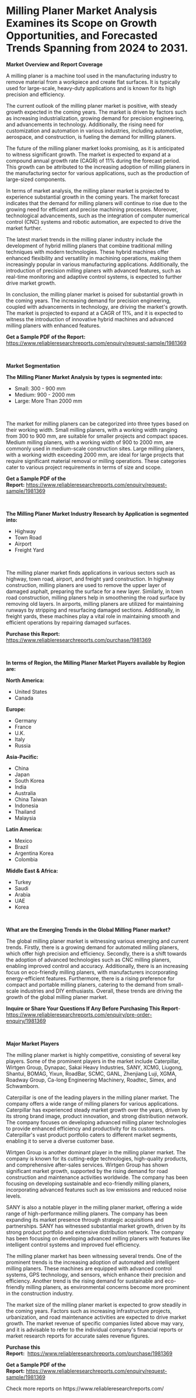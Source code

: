 <p><h1>Milling Planer Market Analysis Examines its Scope on Growth Opportunities, and Forecasted Trends Spanning from 2024 to 2031.</h1></p><p><strong>Market Overview and Report Coverage</strong></p>
<p><p>A milling planer is a machine tool used in the manufacturing industry to remove material from a workpiece and create flat surfaces. It is typically used for large-scale, heavy-duty applications and is known for its high precision and efficiency. </p><p>The current outlook of the milling planer market is positive, with steady growth expected in the coming years. The market is driven by factors such as increasing industrialization, growing demand for precision engineering, and advancements in technology. Additionally, the rising need for customization and automation in various industries, including automotive, aerospace, and construction, is fueling the demand for milling planers.</p><p>The future of the milling planer market looks promising, as it is anticipated to witness significant growth. The market is expected to expand at a compound annual growth rate (CAGR) of 11% during the forecast period. This growth can be attributed to the increasing adoption of milling planers in the manufacturing sector for various applications, such as the production of large-sized components.</p><p>In terms of market analysis, the milling planer market is projected to experience substantial growth in the coming years. The market forecast indicates that the demand for milling planers will continue to rise due to the growing need for efficient and precise machining processes. Moreover, technological advancements, such as the integration of computer numerical control (CNC) systems and robotic automation, are expected to drive the market further.</p><p>The latest market trends in the milling planer industry include the development of hybrid milling planers that combine traditional milling techniques with modern technologies. These hybrid machines offer enhanced flexibility and versatility in machining operations, making them increasingly popular in various manufacturing applications. Additionally, the introduction of precision milling planers with advanced features, such as real-time monitoring and adaptive control systems, is expected to further drive market growth.</p><p>In conclusion, the milling planer market is poised for substantial growth in the coming years. The increasing demand for precision engineering, coupled with advancements in technology, are driving the market's growth. The market is projected to expand at a CAGR of 11%, and it is expected to witness the introduction of innovative hybrid machines and advanced milling planers with enhanced features.</p></p>
<p><strong>Get a Sample PDF of the Report:</strong> <a href="https://www.reliableresearchreports.com/enquiry/request-sample/1981369">https://www.reliableresearchreports.com/enquiry/request-sample/1981369</a></p>
<p>&nbsp;</p>
<p><strong>Market Segmentation</strong></p>
<p><strong>The Milling Planer Market Analysis by types is segmented into:</strong></p>
<p><ul><li>Small: 300 - 900 mm</li><li>Medium: 900 - 2000 mm</li><li>Large: More Than 2000 mm</li></ul></p>
<p>&nbsp;</p>
<p><p>The market for milling planers can be categorized into three types based on their working width. Small milling planers, with a working width ranging from 300 to 900 mm, are suitable for smaller projects and compact spaces. Medium milling planers, with a working width of 900 to 2000 mm, are commonly used in medium-scale construction sites. Large milling planers, with a working width exceeding 2000 mm, are ideal for large projects that require significant material removal or milling operations. These categories cater to various project requirements in terms of size and scope.</p></p>
<p><strong>Get a Sample PDF of the Report:</strong>&nbsp;<a href="https://www.reliableresearchreports.com/enquiry/request-sample/1981369">https://www.reliableresearchreports.com/enquiry/request-sample/1981369</a></p>
<p>&nbsp;</p>
<p><strong>The Milling Planer Market Industry Research by Application is segmented into:</strong></p>
<p><ul><li>Highway</li><li>Town Road</li><li>Airport</li><li>Freight Yard</li></ul></p>
<p>&nbsp;</p>
<p><p>The milling planer market finds applications in various sectors such as highway, town road, airport, and freight yard construction. In highway construction, milling planers are used to remove the upper layer of damaged asphalt, preparing the surface for a new layer. Similarly, in town road construction, milling planers help in smoothening the road surface by removing old layers. In airports, milling planers are utilized for maintaining runways by stripping and resurfacing damaged sections. Additionally, in freight yards, these machines play a vital role in maintaining smooth and efficient operations by repairing damaged surfaces.</p></p>
<p><strong>Purchase this Report:</strong>&nbsp; <a href="https://www.reliableresearchreports.com/purchase/1981369">https://www.reliableresearchreports.com/purchase/1981369</a></p>
<p>&nbsp;</p>
<p><strong>In terms of Region, the Milling Planer Market Players available by Region are:</strong></p>
<p>
    <p> <strong> North America: </strong>
        <ul>
            <li>United States</li>
            <li>Canada</li>
        </ul>
        </p> 
    <p> <strong> Europe: </strong>
        <ul>
            <li>Germany</li>
            <li>France</li>
            <li>U.K.</li>
            <li>Italy</li>
            <li>Russia</li>
        </ul>
        </p> 
    <p> <strong> Asia-Pacific: </strong>
        <ul>
            <li>China</li>
            <li>Japan</li>
            <li>South Korea</li>
            <li>India</li>
            <li>Australia</li>
            <li>China Taiwan</li>
            <li>Indonesia</li>
            <li>Thailand</li>
            <li>Malaysia</li>
        </ul>
        </p> 
    <p> <strong> Latin America: </strong>
        <ul>
            <li>Mexico</li>
            <li>Brazil</li>
            <li>Argentina Korea</li>
            <li>Colombia</li>
        </ul>
        </p> 
    <p> <strong> Middle East & Africa: </strong>
        <ul>
            <li>Turkey</li>
            <li>Saudi</li>
            <li>Arabia</li>
            <li>UAE</li>
            <li>Korea</li>
        </ul>
    </p>
    </p>
<p>&nbsp;</p>
<p><strong>What are the Emerging Trends in the Global Milling Planer market?</strong></p>
<p><p>The global milling planer market is witnessing various emerging and current trends. Firstly, there is a growing demand for automated milling planers, which offer high precision and efficiency. Secondly, there is a shift towards the adoption of advanced technologies such as CNC milling planers, enabling improved control and accuracy. Additionally, there is an increasing focus on eco-friendly milling planers, with manufacturers incorporating energy-efficient features. Furthermore, there is a rising preference for compact and portable milling planers, catering to the demand from small-scale industries and DIY enthusiasts. Overall, these trends are driving the growth of the global milling planer market.</p></p>
<p><strong>Inquire or Share Your Questions If Any Before Purchasing This Report</strong>- <a href="https://www.reliableresearchreports.com/enquiry/pre-order-enquiry/1981369">https://www.reliableresearchreports.com/enquiry/pre-order-enquiry/1981369</a></p>
<p>&nbsp;</p>
<p><strong>Major Market Players</strong></p>
<p><p>The milling planer market is highly competitive, consisting of several key players. Some of the prominent players in the market include Caterpillar, Wirtgen Group, Dynapac, Sakai Heavy Industries, SANY, XCMG, Liugong, Shantui, BOMAG, Yixun, RoadBar, SCMC, GANL, Zhenjiang Luji, XGMA, Roadway Group, Ca-long Engineering Machinery, Roadtec, Simex, and Schwamborn.</p><p>Caterpillar is one of the leading players in the milling planer market. The company offers a wide range of milling planers for various applications. Caterpillar has experienced steady market growth over the years, driven by its strong brand image, product innovation, and strong distribution network. The company focuses on developing advanced milling planer technologies to provide enhanced efficiency and productivity for its customers. Caterpillar's vast product portfolio caters to different market segments, enabling it to serve a diverse customer base.</p><p>Wirtgen Group is another dominant player in the milling planer market. The company is known for its cutting-edge technologies, high-quality products, and comprehensive after-sales services. Wirtgen Group has shown significant market growth, supported by the rising demand for road construction and maintenance activities worldwide. The company has been focusing on developing sustainable and eco-friendly milling planers, incorporating advanced features such as low emissions and reduced noise levels.</p><p>SANY is also a notable player in the milling planer market, offering a wide range of high-performance milling planers. The company has been expanding its market presence through strategic acquisitions and partnerships. SANY has witnessed substantial market growth, driven by its strong product portfolio and extensive distribution network. The company has been focusing on developing advanced milling planers with features like intelligent control systems and improved fuel efficiency.</p><p>The milling planer market has been witnessing several trends. One of the prominent trends is the increasing adoption of automated and intelligent milling planers. These machines are equipped with advanced control systems, GPS technology, and sensors, which enhance their precision and efficiency. Another trend is the rising demand for sustainable and eco-friendly milling planers, as environmental concerns become more prominent in the construction industry.</p><p>The market size of the milling planer market is expected to grow steadily in the coming years. Factors such as increasing infrastructure projects, urbanization, and road maintenance activities are expected to drive market growth. The market revenue of specific companies listed above may vary, and it is advisable to refer to the individual company's financial reports or market research reports for accurate sales revenue figures.</p></p>
<p><strong>Purchase this Report:</strong>&nbsp;&nbsp;<a href="https://www.reliableresearchreports.com/purchase/1981369">https://www.reliableresearchreports.com/purchase/1981369</a></p>
<p></p>
<p><strong>Get a Sample PDF of the Report:</strong>&nbsp;<a href="https://www.reliableresearchreports.com/enquiry/request-sample/1981369">https://www.reliableresearchreports.com/enquiry/request-sample/1981369</a></p>
<p>Check more reports on https://www.reliableresearchreports.com/</p>